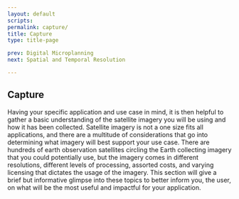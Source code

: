 ```yaml
---
layout: default
scripts:
permalink: capture/
title: Capture
type: title-page

prev: Digital Microplanning
next: Spatial and Temporal Resolution

---
```


## Capture

Having your specific application and use case in mind, it is then helpful to gather a basic understanding of the satellite imagery you will be using and how it has been collected. Satellite imagery is not a one size fits all applications, and there are a multitude of considerations that go into determining what imagery will best support your use case. There are hundreds of earth observation satellites circling the Earth collecting imagery that you could potentially use, but the imagery comes in different resolutions, different levels of processing, assorted costs, and varying licensing that dictates the usage of the imagery. This section will give a brief but informative glimpse into these topics to better inform you, the user, on what will be the most useful and impactful for your application. 


